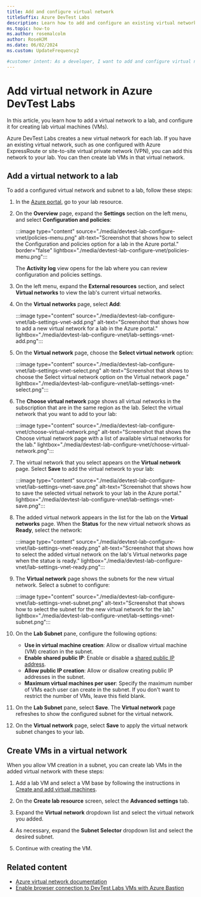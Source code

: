 ```yaml
---
title: Add and configure virtual network
titleSuffix: Azure DevTest Labs
description: Learn how to add and configure an existing virtual network and subnet to use for creating virtual machines in Azure DevTest Labs.
ms.topic: how-to
ms.author: rosemalcolm
author: RoseHJM
ms.date: 06/02/2024
ms.custom: UpdateFrequency2

#customer intent: As a developer, I want to add and configure virtual networks and subnets in Azure DevTest Labs so I can use them to create virtual machines.
---
```


# Add virtual network in Azure DevTest Labs

In this article, you learn how to add a virtual network to a lab, and configure it for creating lab virtual machines (VMs).

Azure DevTest Labs creates a new virtual network for each lab. If you have an existing virtual network, such as one configured with Azure ExpressRoute or site-to-site virtual private network (VPN), you can add this network to your lab. You can then create lab VMs in that virtual network.

## Add a virtual network to a lab

To add a configured virtual network and subnet to a lab, follow these steps:

1. In the [Azure portal](https://go.microsoft.com/fwlink/p/?LinkID=525040), go to your lab resource.

1. On the **Overview** page, expand the **Settings** section on the left menu, and select **Configuration and policies**:

   :::image type="content" source="./media/devtest-lab-configure-vnet/policies-menu.png" alt-text="Screenshot that shows how to select the Configuration and policies option for a lab in the Azure portal." border="false" lightbox="./media/devtest-lab-configure-vnet/policies-menu.png":::

   The **Activity log** view opens for the lab where you can review configuration and policies settings.

1. On the left menu, expand the **External resources** section, and select **Virtual networks** to view the lab's current virtual networks.

1. On the **Virtual networks** page, select **Add**:
   
   :::image type="content" source="./media/devtest-lab-configure-vnet/lab-settings-vnet-add.png" alt-text="Screenshot that shows how to add a new virtual network for a lab in the Azure portal." lightbox="./media/devtest-lab-configure-vnet/lab-settings-vnet-add.png":::

1. On the **Virtual network** page, choose the **Select virtual network** option:

   :::image type="content" source="./media/devtest-lab-configure-vnet/lab-settings-vnet-select.png" alt-text="Screenshot that shows to choose the Select virtual network option on the Virtual network page." lightbox="./media/devtest-lab-configure-vnet/lab-settings-vnet-select.png":::

1. The **Choose virtual network** page shows all virtual networks in the subscription that are in the same region as the lab. Select the virtual network that you want to add to your lab:

   :::image type="content" source="./media/devtest-lab-configure-vnet/choose-virtual-network.png" alt-text="Screenshot that shows the Choose virtual network page with a list of available virtual networks for the lab." lightbox="./media/devtest-lab-configure-vnet/choose-virtual-network.png":::

1. The virtual network that you select appears on the **Virtual network** page. Select **Save** to add the virtual network to your lab:

   :::image type="content" source="./media/devtest-lab-configure-vnet/lab-settings-vnet-save.png" alt-text="Screenshot that shows how to save the selected virtual network to your lab in the Azure portal." lightbox="./media/devtest-lab-configure-vnet/lab-settings-vnet-save.png":::

1. The added virtual network appears in the list for the lab on the **Virtual networks** page. When the **Status** for the new virtual network shows as **Ready**, select the network:

   :::image type="content" source="./media/devtest-lab-configure-vnet/lab-settings-vnet-ready.png" alt-text="Screenshot that shows how to select the added virtual network on the lab's Virtual networks page when the statue is ready." lightbox="./media/devtest-lab-configure-vnet/lab-settings-vnet-ready.png":::

1. The **Virtual network** page shows the subnets for the new virtual network. Select a subnet to configure:

   :::image type="content" source="./media/devtest-lab-configure-vnet/lab-settings-vnet-subnet.png" alt-text="Screenshot that shows how to select the subnet for the new virtual network for the lab." lightbox="./media/devtest-lab-configure-vnet/lab-settings-vnet-subnet.png":::

1. On the **Lab Subnet** pane, configure the following options:

   - **Use in virtual machine creation**: Allow or disallow virtual machine (VM) creation in the subnet.
   - **Enable shared public IP**: Enable or disable a [shared public IP address](devtest-lab-shared-ip.md).
   - **Allow public IP creation**: Allow or disallow creating public IP addresses in the subnet.
   - **Maximum virtual machines per user**: Specify the maximum number of VMs each user can create in the subnet. If you don't want to restrict the number of VMs, leave this field blank.

1. On the **Lab Subnet** pane, select **Save**. The **Virtual network** page refreshes to show the configured subnet for the virtual network.

1. On the **Virtual network** page, select **Save** to apply the virtual network subnet changes to your lab.

## Create VMs in a virtual network

When you allow VM creation in a subnet, you can create lab VMs in the added virtual network with these steps:

1. Add a lab VM and select a VM base by following the instructions in [Create and add virtual machines](devtest-lab-add-vm.md).

1. On the **Create lab resource** screen, select the **Advanced settings** tab.

1. Expand the **Virtual network** dropdown list and select the virtual network you added.

1. As necessary, expand the **Subnet Selector** dropdown list and select the desired subnet.

1. Continue with creating the VM.

## Related content

- [Azure virtual network documentation](../virtual-network/index.yml)
- [Enable browser connection to DevTest Labs VMs with Azure Bastion](enable-browser-connection-lab-virtual-machines.md)
